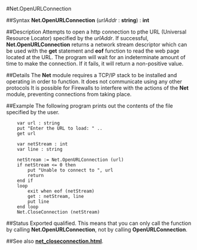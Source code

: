 
#Net.OpenURLConnection

##Syntax
**Net.OpenURLConnection** (_urlAddr_ : **string**) : **int**



##Description
Attempts to open a http connection to pthe URL (Universal Resource Locator) specified by the _urlAddr_.
If successful, **Net.OpenURLConnection** returns a network stream descriptor which can be used with the **get** statement and **eof** function to read the web page located at the URL.
The program will wait for an indeterminate amount of time to make the connection. If it fails, it will return a non-positive value.



##Details
The **Net** module requires a TCP/IP stack to be installed and operating in order to function. It does not communicate using any other protocols
It is possible for Firewalls to interfere with the actions of the **Net** module, preventing connections from taking place.



##Example
The following program prints out the contents of the file specified by the user.


        var url : string
        put "Enter the URL to load: " ..
        get url 
        
        var netStream : int
        var line : string
        
        netStream := Net.OpenURLConnection (url)
        if netStream <= 0 then
            put "Unable to connect to ", url
            return
        end if
        loop
            exit when eof (netStream)
            get : netStream, line
            put line
        end loop
        Net.CloseConnection (netStream)
##Status
Exported qualified.
This means that you can only call the function by calling **Net.OpenURLConnection**, not by calling **OpenURLConnection**.



##See also
**[net_closeconnection.html](Net.CloseConnection)**.


